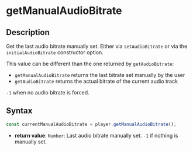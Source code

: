 # getManualAudioBitrate

## Description

Get the last audio bitrate manually set. Either via `setAudioBitrate` or via
the `initialAudioBitrate` constructor option.

This value can be different than the one returned by `getAudioBitrate`:

- `getManualAudioBitrate` returns the last bitrate set manually by the user
- `getAudioBitrate` returns the actual bitrate of the current audio track

`-1` when no audio bitrate is forced.

## Syntax

```js
const currentManualAudioBitrate = player.getManualAudioBitrate();
```

  - **return value**: `Number`: Last audio bitrate manually set.
    `-1` if nothing is manually set.
